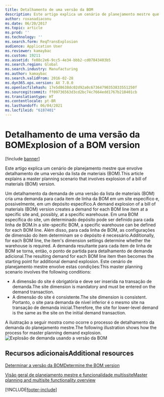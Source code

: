 ```yaml
---
title: Detalhamento de uma versão da BOM
description: Este artigo explica um cenário de planejamento mestre que envolve detalhamento de uma versão da lista de materiais (BOM).
author: roxanadiaconu
ms.date: 06/20/2017
ms.topic: article
ms.prod: ''
ms.technology: ''
ms.search.form: ReqTransExplosion
audience: Application User
ms.reviewer: kamaybac
ms.custom: 19211
ms.assetid: fe08c2e6-9cc5-4e34-bbb2-cd07843403b5
ms.search.region: Global
ms.search.industry: Manufacturing
ms.author: kamaybac
ms.search.validFrom: 2016-02-28
ms.dyn365.ops.version: AX 7.0.0
ms.openlocfilehash: 17e5d8638dc02d92a0c67364790353833551250f
ms.sourcegitcommit: ff09736563d3cd2bc74c7664edd1767b218401cb
ms.translationtype: HT
ms.contentlocale: pt-BR
ms.lasthandoff: 06/04/2021
ms.locfileid: "6187401"
---
```

# <a name="explosion-of-a-bom-version"></a><span data-ttu-id="9e72c-103">Detalhamento de uma versão da BOM</span><span class="sxs-lookup"><span data-stu-id="9e72c-103">Explosion of a BOM version</span></span>

[!include [banner](../includes/banner.md)]

<span data-ttu-id="9e72c-104">Este artigo explica um cenário de planejamento mestre que envolve detalhamento de uma versão da lista de materiais (BOM).</span><span class="sxs-lookup"><span data-stu-id="9e72c-104">This article explains a master planning scenario that involves explosion of a bill of materials (BOM) version.</span></span>

<span data-ttu-id="9e72c-105">Um detalhamento da demanda de uma versão da lista de materiais (BOM) cria uma demanda para cada item de linha da BOM em um site específico e, possivelmente, em um depósito específico.</span><span class="sxs-lookup"><span data-stu-id="9e72c-105">A demand explosion of a bill of materials (BOM) version creates a demand for each BOM line item at a specific site and, possibly, at a specific warehouse.</span></span> <span data-ttu-id="9e72c-106">Em uma BOM específica do site, um determinado depósito pode ser definido para cada linha de BOM.</span><span class="sxs-lookup"><span data-stu-id="9e72c-106">In a site-specific BOM, a specific warehouse can be defined for each BOM line.</span></span> <span data-ttu-id="9e72c-107">Além disso, para cada linha de BOM, as configurações de dimensão do item determinam se o depósito é necessário.</span><span class="sxs-lookup"><span data-stu-id="9e72c-107">Additionally, for each BOM line, the item's dimension settings determine whether the warehouse is required.</span></span> <span data-ttu-id="9e72c-108">A demanda resultante para cada item de linha de BOM se torna, então, o ponto de partida para detalhamento de demanda adicional.</span><span class="sxs-lookup"><span data-stu-id="9e72c-108">The resulting demand for each BOM line item then becomes the starting point for additional demand explosion.</span></span> <span data-ttu-id="9e72c-109">Este cenário de planejamento mestre envolve estas condições:</span><span class="sxs-lookup"><span data-stu-id="9e72c-109">This master planning scenario involves the following conditions:</span></span>

-   <span data-ttu-id="9e72c-110">A dimensão do site é obrigatória e deve ser inserida na transação de demanda.</span><span class="sxs-lookup"><span data-stu-id="9e72c-110">The site dimension is mandatory and must be entered on the demand transaction.</span></span>
-   <span data-ttu-id="9e72c-111">A dimensão do site é consistente.</span><span class="sxs-lookup"><span data-stu-id="9e72c-111">The site dimension is consistent.</span></span> <span data-ttu-id="9e72c-112">Portanto, o site para demanda de nível inferior é o mesmo site na transação de demanda inicial.</span><span class="sxs-lookup"><span data-stu-id="9e72c-112">Therefore, the site for lower-level demand is the same as the site on the initial demand transaction.</span></span>

<span data-ttu-id="9e72c-113">A ilustração a seguir mostra como ocorre o processo de detalhamento da demanda do planejamento mestre.</span><span class="sxs-lookup"><span data-stu-id="9e72c-113">The following illustration shows how the process for master planning demand explosion.</span></span> ![Explosão de demanda usando a versão da BOM](./media/multisitedemandexplosionscenariousingbomversion.gif)

## <a name="additional-resources"></a><span data-ttu-id="9e72c-115">Recursos adicionais</span><span class="sxs-lookup"><span data-stu-id="9e72c-115">Additional resources</span></span>

[<span data-ttu-id="9e72c-116">Determinar a versão da BOM</span><span class="sxs-lookup"><span data-stu-id="9e72c-116">Determine the BOM version</span></span>](master-plan-bom-version-determined.md)

[<span data-ttu-id="9e72c-117">Visão geral de planejamento mestre e funcionalidade multissite</span><span class="sxs-lookup"><span data-stu-id="9e72c-117">Master planning and multisite functionality overview</span></span>](master-plan-multisite-functionality.md)





[!INCLUDE[footer-include](../../includes/footer-banner.md)]
